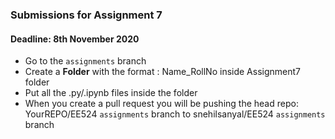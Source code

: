 ### Submissions for Assignment 7
#### Deadline: 8th November 2020

- Go to the `assignments` branch
- Create a **Folder** with the format : Name_RollNo inside Assignment7 folder
- Put all the .py/.ipynb files inside the folder
- When you create a pull request you will be pushing the head repo: YourREPO/EE524 `assignments` branch to snehilsanyal/EE524 `assignments` branch
